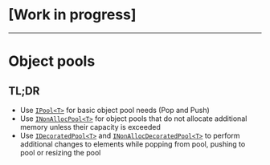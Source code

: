 # [Work in progress]

---

# Object pools

## TL;DR

- Use [`IPool<T>`](IPool.md) for basic object pool needs (Pop and Push)
- Use [`INonAllocPool<T>`](INonAllocPool.md) for object pools that do not allocate additional memory unless their capacity is exceeded
- Use [`IDecoratedPool<T>`](IDecoratedPool.md) and [`INonAllocDecoratedPool<T>`](INonAllocDecoratedPool.md) to perform additional changes to elements while popping from pool, pushing to pool or resizing the pool
